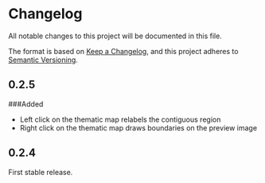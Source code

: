 # Changelog

All notable changes to this project will be documented in this file.

The format is based on [Keep a Changelog](https://keepachangelog.com/en/1.0.0/), 
and this project adheres to [Semantic Versioning](https://semver.org/spec/v2.0.0.htmlhttps://semver.org/spec/v2.0.0.html).

## 0.2.5
###Added
* Left click on the thematic map relabels the contiguous region
* Right click on the thematic map draws boundaries on the preview image

## 0.2.4
First stable release.